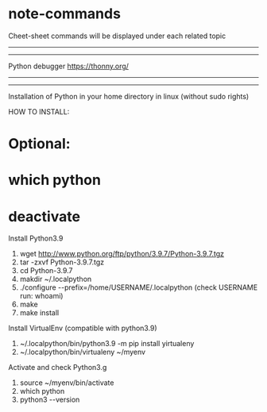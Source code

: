 # note-commands
Cheet-sheet commands will be displayed under each related topic

----------------------------------------------------------------------------------------------------------
----------------------------------------------------------------------------------------------------------


Python debugger 
https://thonny.org/


----------------------------------------------------------------------------------------------------------
----------------------------------------------------------------------------------------------------------


Installation of Python in your home directory in linux (without sudo rights)

HOW TO INSTALL:
# Optional:
# which python 
# deactivate

Install Python3.9
1. wget http://www.python.org/ftp/python/3.9.7/Python-3.9.7.tgz
2. tar -zxvf Python-3.9.7.tgz
3. cd Python-3.9.7
4. makdir ~/.localpython
5. ./configure --prefix=/home/USERNAME/.localpython (check USERNAME run: whoami)
6. make
7. make install

Install VirtualEnv (compatible with python3.9)
1. ~/.localpython/bin/python3.9 -m pip install yirtualeny
2. ~/.localpython/bin/virtualeny ~/myenv

Activate and check Python3.g
1. source ~/myenv/bin/activate
2. which python
3. python3 --version